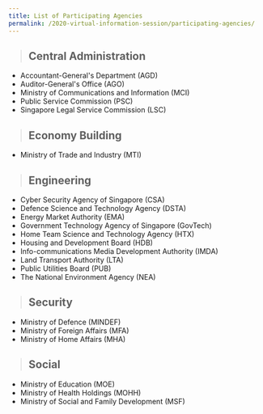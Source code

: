 ```yaml
---
title: List of Participating Agencies
permalink: /2020-virtual-information-session/participating-agencies/
---
```


> ## Central Administration

* Accountant-General's Department (AGD)
* Auditor-General's Office (AGO)
* Ministry of Communications and Information (MCI) 
* Public Service Commission (PSC)
* Singapore Legal Service Commission (LSC)


> ## Economy Building

* Ministry of Trade and Industry (MTI)


> ## Engineering

* Cyber Security Agency of Singapore (CSA)
* Defence Science and Technology Agency (DSTA)
* Energy Market Authority (EMA)
* Government Technology Agency of Singapore (GovTech)
* Home Team Science and Technology Agency (HTX)
* Housing and Development Board (HDB)
* Info-communications Media Development Authority (IMDA)
* Land Transport Authority (LTA)
* Public Utilities Board (PUB)
* The National Environment Agency (NEA)


> ## Security

* Ministry of Defence (MINDEF)
* Ministry of Foreign Affairs (MFA)
* Ministry of Home Affairs (MHA)


> ## Social

* Ministry of Education (MOE)
* Ministry of Health Holdings (MOHH)
* Ministry of Social and Family Development (MSF)
